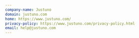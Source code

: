 ```yaml
---
company-name: Justuno
domain: justuno.com
home: https://www.justuno.com/
privacy-policy: https://www.justuno.com/privacy-policy.html
email: help@justuno.com
---
```




